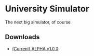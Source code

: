 University Simulator
====================

The next big simulator, of course.

Downloads
---------
* [(Current) ALPHA v1.0.0](https://www.dropbox.com/s/s39kwf1of1xfg4i/University%20Simulator%20ALPHA%20v1.0.0.jar?dl=0)

